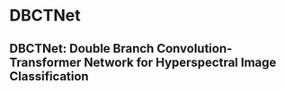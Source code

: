 # DBCTNet
## DBCTNet: Double Branch Convolution-Transformer Network for Hyperspectral Image Classification


